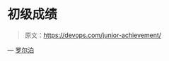 # 初级成绩

> 原文：<https://devops.com/junior-achievement/>

— [罗尔泊](https://devops.com/author/breselman/)